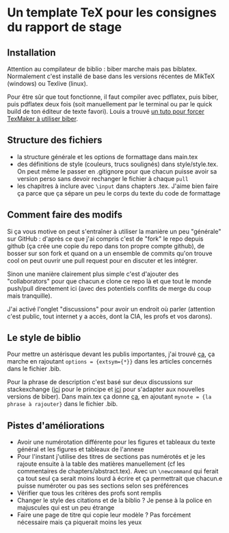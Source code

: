 # Un template TeX pour les consignes du rapport de stage

## Installation

Attention au compilateur de biblio : biber marche mais pas biblatex. Normalement c'est installé de base dans les versions récentes de MikTeX (windows) ou Texlive (linux).

Pour être sûr que tout fonctionne, il faut compiler avec pdflatex, puis biber, puis pdflatex deux fois (soit manuellement par le terminal ou par le quick build de ton éditeur de texte favori). Louis a trouvé [un tuto pour forcer TexMaker à utiliser biber](https://tex.stackexchange.com/questions/154751/biblatex-with-biber-configuring-my-editor-to-avoid-undefined-citations/154788).

## Structure des fichiers

* la structure générale et les options de formattage dans main.tex
* des définitions de style (couleurs, trucs soulignés) dans style/style.tex. On peut même le passer en .gitignore pour que chacun puisse avoir sa version perso sans devoir rechanger le fichier à chaque `pull`
* les chapitres à inclure avec `\input` dans chapters .tex. J'aime bien faire ça parce que ça sépare un peu le corps du texte du code de formattage

## Comment faire des modifs

Si ça vous motive on peut s'entraîner à utiliser la manière un peu "générale" sur GitHub : d'après ce que j'ai compris c'est de "fork" le repo depuis github (ça crée une copie du repo dans ton propre compte github), de bosser sur son fork et quand on a un ensemble de commits qu'on trouve cool on peut ouvrir une pull request pour en discuter et les intégrer.

Sinon une manière clairement plus simple c'est d'ajouter des "collaborators" pour que chacun.e clone ce repo là et que tout le monde push/pull directement ici (avec des potentiels conflits de merge du coup mais tranquille).

J'ai activé l'onglet "discussions" pour avoir un endroit où parler (attention c'est public, tout internet y a accès, dont la CIA, les profs et vos darons).

## Le style de biblio

Pour mettre un astérisque devant les publis importantes, j'ai trouvé [ça](https://github.com/jguerber/template-rapport-darwin/blob/main/main.tex#L62-L67), ça marche en rajoutant `options = {extsym={*}}` dans les articles concernés dans le fichier .bib.

Pour la phrase de description c'est basé sur deux discussions sur stackexchange ([ici](https://tex.stackexchange.com/questions/149578/how-to-comment-references-in-a-bibliography) pour le principe et [ici](https://tex.stackexchange.com/questions/238554/data-model-macro-cannot-be-used-in-preamble?noredirect=1#comment566230_238554) pour s'adapter aux nouvelles versions de biber). Dans main.tex ça donne [ça](https://github.com/jguerber/template-rapport-darwin/blob/main/main.tex#L83), en ajoutant `mynote = {la phrase à rajouter}` dans le fichier .bib.

## Pistes d'améliorations

* Avoir une numérotation différente pour les figures et tableaux du texte général et les figures et tableaux de l'annexe
* Pour l'instant j'utilise des titres de sections pas numérotés et je les rajoute ensuite à la table des matières manuellement (cf les commentaires de chapters/abstract.tex). Avec un `\newcommand` qui ferait ça tout seul ça serait moins lourd à écrire et ça permettrait que chacun.e puisse numéroter ou pas ses sections selon ses préférences
* Vérifier que tous les critères des profs sont remplis
* Changer le style des citations et de la biblio ? Je pense à la police en majuscules qui est un peu étrange
* Faire une page de titre qui copie leur modèle ? Pas forcément nécessaire mais ça piquerait moins les yeux
